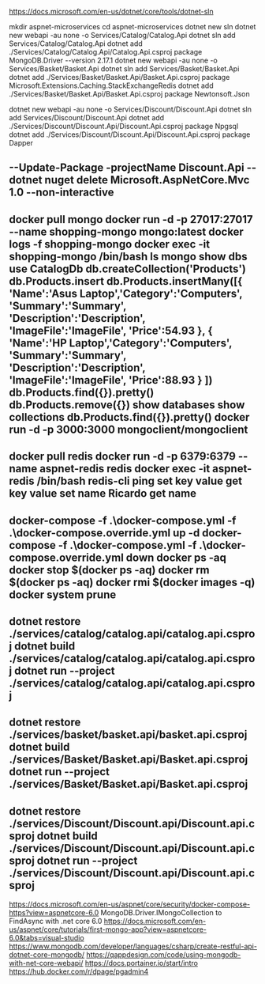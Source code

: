 https://docs.microsoft.com/en-us/dotnet/core/tools/dotnet-sln

mkdir aspnet-microservices
cd aspnet-microservices
dotnet new sln
dotnet new webapi -au none -o Services/Catalog/Catalog.Api
dotnet sln add Services/Catalog/Catalog.Api
dotnet add ./Services/Catalog/Catalog.Api/Catalog.Api.csproj package MongoDB.Driver --version 2.17.1
dotnet new webapi -au none -o Services/Basket/Basket.Api
dotnet sln add Services/Basket/Basket.Api
dotnet add ./Services/Basket/Basket.Api/Basket.Api.csproj package Microsoft.Extensions.Caching.StackExchangeRedis
dotnet add ./Services/Basket/Basket.Api/Basket.Api.csproj package Newtonsoft.Json

dotnet new webapi -au none -o Services/Discount/Discount.Api
dotnet sln add Services/Discount/Discount.Api
dotnet add ./Services/Discount/Discount.Api/Discount.Api.csproj package Npgsql
dotnet add ./Services/Discount/Discount.Api/Discount.Api.csproj package Dapper

--Update-Package -projectName Discount.Api
--dotnet nuget delete Microsoft.AspNetCore.Mvc 1.0 --non-interactive
-----------------------------------------------------------------
docker pull mongo
docker run -d -p 27017:27017 --name shopping-mongo mongo:latest
docker logs -f shopping-mongo
docker exec -it shopping-mongo /bin/bash
	ls
	mongo
	show dbs
	use CatalogDb
	db.createCollection('Products')
	db.Products.insert 
	db.Products.insertMany([{ 'Name':'Asus Laptop','Category':'Computers', 'Summary':'Summary', 'Description':'Description', 'ImageFile':'ImageFile', 'Price':54.93 }, { 'Name':'HP 		Laptop','Category':'Computers', 'Summary':'Summary', 'Description':'Description', 'ImageFile':'ImageFile', 'Price':88.93 } ])
	db.Products.find({}).pretty()
	db.Products.remove({})
	show databases
	show collections
	db.Products.find({}).pretty()
docker run -d -p 3000:3000 mongoclient/mongoclient
----------------------------------------------------------------
docker pull redis
docker run -d -p 6379:6379 --name aspnet-redis redis
docker exec -it aspnet-redis /bin/bash
	redis-cli
	ping
	set key value
	get key value
	set name Ricardo
	get name
-----------------------------------------------------------------
docker-compose -f .\docker-compose.yml -f .\docker-compose.override.yml up -d
docker-compose -f .\docker-compose.yml -f .\docker-compose.override.yml down
 docker ps -aq
 docker stop $(docker ps -aq)
 docker rm $(docker ps -aq)
 docker rmi $(docker images -q)
 docker system prune
-----------------------------------------------------------------
dotnet restore ./services/catalog/catalog.api/catalog.api.csproj
dotnet build ./services/catalog/catalog.api/catalog.api.csproj
dotnet run --project ./services/catalog/catalog.api/catalog.api.csproj
-----------------------------------------------------------------
dotnet restore ./services/basket/basket.api/basket.api.csproj
dotnet build ./services/Basket/Basket.api/Basket.api.csproj
dotnet run --project ./services/Basket/Basket.api/Basket.api.csproj
-----------------------------------------------------------------
dotnet restore ./services/Discount/Discount.api/Discount.api.csproj
dotnet build ./services/Discount/Discount.api/Discount.api.csproj
dotnet run --project ./services/Discount/Discount.api/Discount.api.csproj
-----------------------------------------------------------------

https://docs.microsoft.com/en-us/aspnet/core/security/docker-compose-https?view=aspnetcore-6.0
MongoDB.Driver.IMongoCollection to FindAsync with .net core 6.0
https://docs.microsoft.com/en-us/aspnet/core/tutorials/first-mongo-app?view=aspnetcore-6.0&tabs=visual-studio
https://www.mongodb.com/developer/languages/csharp/create-restful-api-dotnet-core-mongodb/
https://qappdesign.com/code/using-mongodb-with-net-core-webapi/
https://docs.portainer.io/start/intro
https://hub.docker.com/r/dpage/pgadmin4